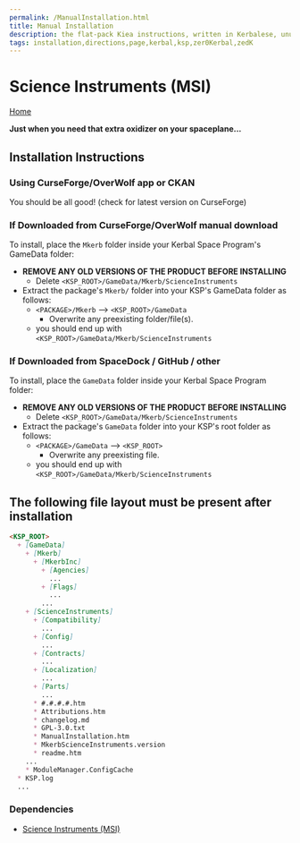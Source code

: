 ```yaml
---
permalink: /ManualInstallation.html
title: Manual Installation
description: the flat-pack Kiea instructions, written in Kerbalese, unusally present
tags: installation,directions,page,kerbal,ksp,zer0Kerbal,zedK
---
```

<!-- ManualInstallation.md v1.1.8.1
Science Instruments (MSI)
created: 01 Oct 2019
updated: 29 Jul 2022 -->

<!-- based upon work by Lisias -->

# Science Instruments (MSI)

[Home](./index.md)

**Just when you need that extra oxidizer on your spaceplane...**

## Installation Instructions

### Using CurseForge/OverWolf app or CKAN

You should be all good! (check for latest version on CurseForge)

### If Downloaded from CurseForge/OverWolf manual download

To install, place the `Mkerb` folder inside your Kerbal Space Program's GameData folder:

* **REMOVE ANY OLD VERSIONS OF THE PRODUCT BEFORE INSTALLING**
  * Delete `<KSP_ROOT>/GameData/Mkerb/ScienceInstruments`
* Extract the package's `Mkerb/` folder into your KSP's GameData folder as follows:
  * `<PACKAGE>/Mkerb` --> `<KSP_ROOT>/GameData`
    * Overwrite any preexisting folder/file(s).
  * you should end up with `<KSP_ROOT>/GameData/Mkerb/ScienceInstruments`

### If Downloaded from SpaceDock / GitHub / other

To install, place the `GameData` folder inside your Kerbal Space Program folder:

* **REMOVE ANY OLD VERSIONS OF THE PRODUCT BEFORE INSTALLING**
  * Delete `<KSP_ROOT>/GameData/Mkerb/ScienceInstruments`
* Extract the package's `GameData` folder into your KSP's root folder as follows:
  * `<PACKAGE>/GameData` --> `<KSP_ROOT>`
    * Overwrite any preexisting file.
  * you should end up with `<KSP_ROOT>/GameData/Mkerb/ScienceInstruments`

## The following file layout must be present after installation

```markdown
<KSP_ROOT>
  + [GameData]
    + [Mkerb]
      + [MkerbInc]
        + [Agencies]
          ...
        + [Flags]
          ...
        ...
    + [ScienceInstruments]
      + [Compatibility]
        ...
      + [Config]
        ...
      + [Contracts]
        ...
      + [Localization]
        ...
      + [Parts]
        ...
      * #.#.#.#.htm
      * Attributions.htm
      * changelog.md
      * GPL-3.0.txt
      * ManualInstallation.htm
      * MkerbScienceInstruments.version
      * readme.htm
    ...
    * ModuleManager.ConfigCache
  * KSP.log
  ...
```

### Dependencies

* [Science Instruments (MSI)][MKERB]

[MKERB]: https://forum.kerbalspaceprogram.com/index.php?/topic/215790-*/ "Science Instruments (MSI)"

<!-- this file CC BY-ND 4.0 by zer0Kerbal -->